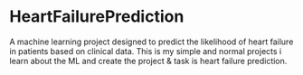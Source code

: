 # HeartFailurePrediction
A machine learning project designed to predict the likelihood of heart failure in patients based on clinical data. This is my simple and normal projects i learn about the ML and create the project & task is heart failure prediction.
